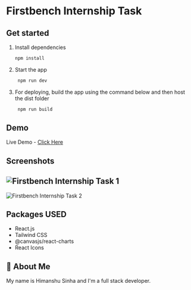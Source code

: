 # Firstbench Internship Task

## Get started

1. Install dependencies

   ```bash
   npm install
   ```

2. Start the app

   ```bash
    npm run dev
   ```

3. For deploying, build the app using the command below and then host the dist folder

   ```bash
    npm run build
   ```

## Demo

Live Demo - [Click Here](https://firstbench-internship-task.vercel.app)

## Screenshots

## ![Firstbench Internship Task 1](https://github.com/user-attachments/assets/044366c4-4d52-47e5-8603-6114022d7d00)

![Firstbench Internship Task 2](https://github.com/user-attachments/assets/5d954fc1-3c65-4543-b8ac-bfdbeddda2d9)

## Packages USED

- React.js
- Tailwind CSS
- @canvasjs/react-charts
- React Icons

## 🚀 About Me

My name is Himanshu Sinha and I'm a full stack developer.
